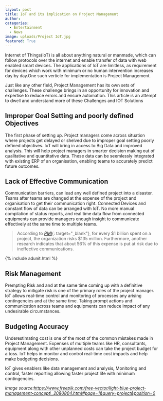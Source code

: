 ```yaml
---
layout: post
title: IoT and its implication on Project Management
author:
categories:
  - Entertainment
  - News
image: uploads/Project IoT.jpg
featured: True
---
```


Internet of Things(IoT) is all about anything natural or manmade, which can follow protocols over the internet and enable transfer of data with web enabled smart devices. The applications of IoT are limitless, as requirement for devices which work with minimum or no human intervention increases day by day.One such verticle for implementation is Project Management.

Just like any other field, Project Management has its own sets of challenges. These challenge brings in an opportunity for innovation and expertise to reduce errors and ensure automation. This article is an attempt to dwell and understand more of these Challenges and IOT Solutions

## Improper Goal Setting and poorly defined Objectives

The first phase of setting up. Project managers come across situation where projects get delayed or shelved due to improper goal setting poorly defined objectives. IoT will bring in access to Big Data and improved analysis. This will help project managers in smarter decision making out of qualitative and quantitative data. These data can be seemlessly integrated with existing ERP of an organisation, enabling teams to accurately predict future outcomes.

## Lack of Effective Communication

Communication barriers, can lead any well defined project into a disaster. Teams after teams are changed at the expense of the project and organisation to get their communication right. Connected Devices and constant flow of data can be arranged with IoT. No more manual compilation of status reports, and real time data flow from connected equipments can provide managers enough insight to communicate effectively at the same time to multiple teams.

> According to [*PMI*](https://www.pmi.org/-/media/pmi/documents/public/pdf/learning/thought-leadership/pulse/the-essential-role-of-communications.pdf){: target="_blank"}, for every $1 billion spent on a project, the organization risks $135 million. Furthermore, another research indicates that about 56% of this expense is put at risk due to ineffective communications.

{% include adunit.html %}

## Risk Management

Prempting Risk and and at the same time coming up with a definitive strategy to mitigate risk is one of the primary roles of the project manager. IoT allows real-time control and monitoring of processes any arising contingencies and at the same time. Taking prompt actions and communication across teams and equipments can reduce impact of any undesirable circumstances.

## Budgeting Accuracy

Underestimating cost is one of the most of the common mistakes made in Project Management. Expenses of multiple teams like HR, consultants, equipment along with other unplanned costs can take the project budget for a toss. IoT helps in monitor and control real-time cost impacts and help make budgeting decisions.

IoT gives enablers like data management and analysis, Monitoring and control, faster reporting allowing faster project life with minimum contingencies.

*image source:https://www.freepik.com/free-vector/light-blue-project-management-concept\_2080804.htm\#page=1&query=project&position=0*